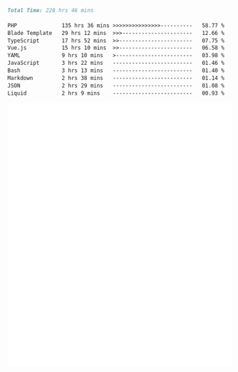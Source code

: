 <!--START_SECTION:waka-->

```markdown
Total Time: 228 hrs 46 mins

PHP              135 hrs 36 mins >>>>>>>>>>>>>>>----------   58.77 %
Blade Template   29 hrs 12 mins  >>>----------------------   12.66 %
TypeScript       17 hrs 52 mins  >>-----------------------   07.75 %
Vue.js           15 hrs 10 mins  >>-----------------------   06.58 %
YAML             9 hrs 10 mins   >------------------------   03.98 %
JavaScript       3 hrs 22 mins   -------------------------   01.46 %
Bash             3 hrs 13 mins   -------------------------   01.40 %
Markdown         2 hrs 38 mins   -------------------------   01.14 %
JSON             2 hrs 29 mins   -------------------------   01.08 %
Liquid           2 hrs 9 mins    -------------------------   00.93 %
```

<!--END_SECTION:waka-->
<p align="center">
    <img src="https://raw.githubusercontent.com/rjp2525/rjp2525/output/generated/overview.svg">
    <img src="https://raw.githubusercontent.com/rjp2525/rjp2525/output/generated/languages.svg">
</p>
